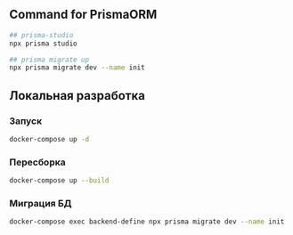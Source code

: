 ## Command for PrismaORM
```sh
## prisma-studio
npx prisma studio

## prisma migrate up
npx prisma migrate dev --name init
```

## Локальная разработка

### Запуск

```sh
docker-compose up -d
```

### Пересборка

```sh
docker-compose up --build
```

### Миграция БД

```sh
docker-compose exec backend-define npx prisma migrate dev --name init 
```
